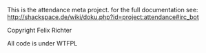 This is the attendance meta project.
for the full documentation see: http://shackspace.de/wiki/doku.php?id=project:attendance#irc_bot

Copyright Felix Richter

All code is under WTFPL
